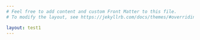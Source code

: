 ```yaml
---
# Feel free to add content and custom Front Matter to this file.
# To modify the layout, see https://jekyllrb.com/docs/themes/#overriding-theme-defaults

layout: test1
---
```

